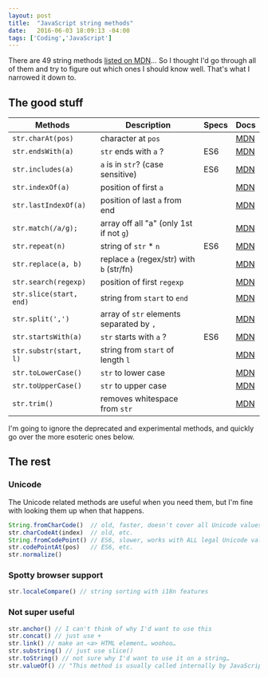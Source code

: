 ```yaml
---
layout: post
title:  "JavaScript string methods"
date:   2016-06-03 18:09:13 -04:00
tags: ['Coding','JavaScript']
---
```


There are 49 string methods [listed on MDN][0]… So I thought I'd go through all of them and try to figure out which ones I should know well. That's what I narrowed it down to.

## The good stuff

Methods                 | Description                               | Specs | Docs
------------------------|-------------------------------------------|-------|---------
`str.charAt(pos)`       | character at `pos`                        |       | [MDN][1]
`str.endsWith(a)`       | `str` ends with `a` ?                     | ES6   | [MDN][2]
`str.includes(a)`       | `a` is in `str`? (case sensitive)         | ES6   | [MDN][3]
`str.indexOf(a)`        | position of first `a`                     |       | [MDN][4]
`str.lastIndexOf(a)`    | position of last `a` from end             |       | [MDN][5]
`str.match(/a/g);`      | array off all "a" (only 1st if not `g`)   |       | [MDN][6]
`str.repeat(n)`         | string of `str` * `n`                     | ES6   | [MDN][7]
`str.replace(a, b)`     | replace `a` (regex/str) with `b` (str/fn) |       | [MDN][8]
`str.search(regexp)`    | position of first `regexp`                |       | [MDN][9]
`str.slice(start, end)` | string from `start` to `end`              |       | [MDN][10]
`str.split(',')`        | array of `str` elements separated by `,`  |       | [MDN][11]
`str.startsWith(a)`     | `str` starts with `a` ?                   | ES6   | [MDN][12]
`str.substr(start, l)`  | string from `start` of length `l`         |       | [MDN][13]
`str.toLowerCase()`     | `str` to lower case                       |       | [MDN][14]
`str.toUpperCase()`     | `str` to upper case                       |       | [MDN][15]
`str.trim()`            | removes whitespace from `str`             |       | [MDN][16]

I'm going to ignore the deprecated and experimental methods, and quickly go over the more esoteric ones below.

## The rest

### Unicode

The Unicode related methods are useful when you need them, but I'm fine with looking them up when that happens.

```javascript
String.fromCharCode()  // old, faster, doesn't cover all Unicode values
str.charCodeAt(index)  // old, etc.
String.fromCodePoint() // ES6, slower, works with ALL legal Unicode values
str.codePointAt(pos)   // ES6, etc.
str.normalize()
```

### Spotty browser support

```javascript
str.localeCompare() // string sorting with i18n features
```

### Not super useful

```javascript
str.anchor() // I can't think of why I'd want to use this
str.concat() // just use +
str.link() // make an <a> HTML element… woohoo…
str.substring() // just use slice()
str.toString() // not sure why I'd want to use it on a string…
str.valueOf() // "This method is usually called internally by JavaScript"
```

[0]:https://developer.mozilla.org/en-US/docs/Web/JavaScript/Reference/Global_Objects/String
[1]:https://developer.mozilla.org/en-US/docs/Web/JavaScript/Reference/Global_Objects/String/charAt
[2]:https://developer.mozilla.org/en-US/docs/Web/JavaScript/Reference/Global_Objects/String/endsWith
[3]:https://developer.mozilla.org/en-US/docs/Web/JavaScript/Reference/Global_Objects/String/includes
[4]:https://developer.mozilla.org/en-US/docs/Web/JavaScript/Reference/Global_Objects/String/indexOf
[5]:https://developer.mozilla.org/en-US/docs/Web/JavaScript/Reference/Global_Objects/String/lastIndexOf
[6]:https://developer.mozilla.org/en-US/docs/Web/JavaScript/Reference/Global_Objects/String/match
[7]:https://developer.mozilla.org/en-US/docs/Web/JavaScript/Reference/Global_Objects/String/repeat
[8]:https://developer.mozilla.org/en-US/docs/Web/JavaScript/Reference/Global_Objects/String/replace
[9]:https://developer.mozilla.org/en-US/docs/Web/JavaScript/Reference/Global_Objects/String/search
[10]:https://developer.mozilla.org/en-US/docs/Web/JavaScript/Reference/Global_Objects/String/slice
[11]:https://developer.mozilla.org/en-US/docs/Web/JavaScript/Reference/Global_Objects/String/split
[12]:https://developer.mozilla.org/en-US/docs/Web/JavaScript/Reference/Global_Objects/String/startsWith
[13]:https://developer.mozilla.org/en-US/docs/Web/JavaScript/Reference/Global_Objects/String/substr
[14]:https://developer.mozilla.org/en-US/docs/Web/JavaScript/Reference/Global_Objects/String/toLocaleLowerCase
[15]:https://developer.mozilla.org/en-US/docs/Web/JavaScript/Reference/Global_Objects/String/toUpperCase
[16]:https://developer.mozilla.org/en-US/docs/Web/JavaScript/Reference/Global_Objects/String/Trim
